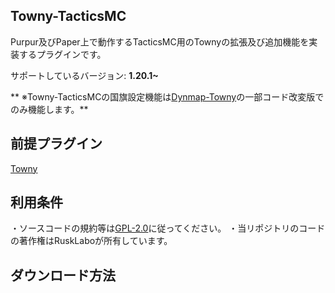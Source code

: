 ## Towny-TacticsMC
Purpur及びPaper上で動作するTacticsMC用のTownyの拡張及び追加機能を実装するプラグインです。

サポートしているバージョン: **1.20.1~**

** ※Towny-TacticsMCの国旗設定機能は[Dynmap-Towny](https://github.com/TownyAdvanced/Dynmap-Towny)の一部コード改変版でのみ機能します。**

## 前提プラグイン
[Towny](https://github.com/TownyAdvanced/Towny)

## 利用条件
・ソースコードの規約等は[GPL-2.0](https://github.com/RuskLabo/Towny-TacticsMC/blob/main/LICENSE)に従ってください。
・当リポジトリのコードの著作権はRuskLaboが所有しています。

## ダウンロード方法
